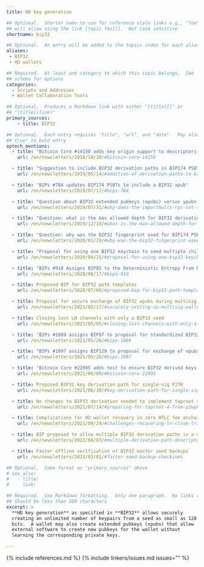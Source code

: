 ```yaml
---
title: HD key generation

## Optional.  Shorter name to use for reference style links e.g., "foo"
## will allow using the link [topic foo][].  Not case sensitive
shortname: bip32

## Optional.  An entry will be added to the topics index for each alias
aliases:
 - BIP32
 - HD wallets

## Required.  At least one category to which this topic belongs.  See
## schema for options
categories:
  - Scripts and Addresses
  - Wallet Collaboration Tools

## Optional.  Produces a Markdown link with either "[title][]" or
## "[title](link)"
primary_sources:
    - title: BIP32

## Optional.  Each entry requires "title", "url", and "date".  May also use "feature:
## true" to bold entry
optech_mentions:
  - title: "Bitcoin Core #14150 adds key origin support to descriptors for tracking BIP32 xpubs"
    url: /en/newsletters/2018/10/30/#bitcoin-core-14150

  - title: "Suggestion to include BIP32 derivation paths in BIP174 PSBTs"
    url: /en/newsletters/2019/05/14/#addition-of-derivation-paths-to-bip174-psbts

  - title: "BIPs #784 updates BIP174 PSBTs to include a BIP32 xpub"
    url: /en/newsletters/2019/07/17/#bips-784

  - title: "Question about BIP32 extended pubkeys (xpubs) versus ypubs and zpubs"
    url: /en/newsletters/2019/07/31/#why-does-the-importmulti-rpc-not-support-zpub-and-ypub

  - title: "Question: what is the max allowed depth for BIP32 derivation paths?"
    url: /en/newsletters/2019/12/18/#what-is-the-max-allowed-depth-for-bip32-derivation-paths

  - title: "Question: why was the BIP32 fingerprint used for BIP174 PSBT?"
    url: /en/newsletters/2020/01/29/#why-was-the-bip32-fingerprint-used-for-bip174-psbt

  - title: "Proposal for using one BIP32 keychain to seed multiple child keychains"
    url: /en/newsletters/2020/04/15/#proposal-for-using-one-bip32-keychain-to-seed-multiple-child-keychains

  - title: "BIPs #910 Assigns BIP85 to the Deterministic Entropy From BIP32 Keychains proposal"
    url: /en/newsletters/2020/06/17/#bips-910

  - title: Proposed BIP for BIP32 path templates
    url: /en/newsletters/2020/07/08/#proposed-bip-for-bip32-path-templates

  - title: Proposal for secure exchange of BIP32 xpubs during multisig wallet set up
    url: /en/newsletters/2021/02/17/#securely-setting-up-multisig-wallets

  - title: Closing lost LN channels with only a BIP32 seed
    url: /en/newsletters/2021/05/05/#closing-lost-channels-with-only-a-bip32-seed

  - title: "BIPs #1089 assigns BIP87 to proposal for standardized BIP32 paths for multisig wallets"
    url: /en/newsletters/2021/05/26/#bips-1089

  - title: "BIPs #1097 assigns BIP129 to proposal for exchange of xpubs during multisig wallet set up"
    url: /en/newsletters/2021/05/26/#bips-1097

  - title: "Bitcoin Core #22095 adds test to ensure BIP32 derived keys are correctly padded"
    url: /en/newsletters/2021/06/09/#bitcoin-core-22095

  - title: Proposed BIP32 key derivation path for single-sig P2TR
    url: /en/newsletters/2021/06/30/#key-derivation-path-for-single-sig-p2tr

  - title: No changes to BIP32 derivation needed to implement taproot receiving support
    url: /en/newsletters/2021/07/14/#preparing-for-taproot-4-from-p2wpkh-to-single-sig-p2tr

  - title: Complications for HD wallet recovery in zero HTLC fee anchor outputs protocol
    url: /en/newsletters/2021/09/29/#challenges-recovering-ln-close-transactions-using-only-a-seed

  - title: BIP proposed to allow multiple BIP32 derivation paths in a descriptor
    url: /en/newsletters/2022/08/03/#multiple-derivation-path-descriptors

  - title: Faster offline verification of BIP32 master seed backups
    url: /en/newsletters/2023/03/01/#faster-seed-backup-checksums

## Optional.  Same format as "primary_sources" above
# see_also:
#   - title:
#     link:

## Required.  Use Markdown formatting.  Only one paragraph.  No links allowed.
## Should be less than 500 characters
excerpt: >
  **HD key generation** as specified in **BIP32** allows securely
  creating an unlimited number of keypairs from a seed as small as 128
  bits.  A wallet may also create extended pubkeys (xpubs) that allow
  external software to create new pubkeys for the wallet without
  learning the corresponding private keys.

---
```

{% include references.md %}
{% include linkers/issues.md issues="" %}
